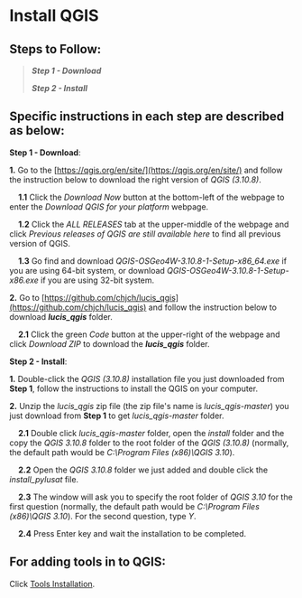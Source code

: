 # Install QGIS

## Steps to Follow:

>***Step 1 - Download***
>
>***Step 2 - Install***

## Specific instructions in each step are described as below:

**Step 1 - Download**:

**1.** Go to the [https://qgis.org/en/site/](https://qgis.org/en/site/) and follow the instruction below to download the right version of *QGIS (3.10.8)*.

&nbsp;&nbsp;&nbsp;&nbsp;**1.1** Click the *Download Now* button at the bottom-left of the webpage to enter the *Download QGIS for your platform* webpage.

&nbsp;&nbsp;&nbsp;&nbsp;**1.2** Click the *ALL RELEASES* tab at the upper-middle of the webpage and click *Previous releases of QGIS are still available here* to find all previous version of QGIS.

&nbsp;&nbsp;&nbsp;&nbsp;**1.3** Go find and download *QGIS-OSGeo4W-3.10.8-1-Setup-x86_64.exe* if you are using 64-bit system, or download *QGIS-OSGeo4W-3.10.8-1-Setup-x86.exe* if you are using 32-bit system.

**2.** Go to [https://github.com/chjch/lucis_qgis](https://github.com/chjch/lucis_qgis) and follow the instruction below to download **_lucis_qgis_** folder.

&nbsp;&nbsp;&nbsp;&nbsp;**2.1** Click the green *Code* button at the upper-right of the webpage and click *Download ZIP* to download the **_lucis_qgis_** folder.

**Step 2 - Install**:

**1.** Double-click the *QGIS (3.10.8)* installation file you just downloaded from **Step 1**, follow the instructions to install the QGIS on your computer.

**2.** Unzip the *lucis_qgis* zip file (the zip file's name is *lucis_qgis-master*) you just download from **Step 1** to get *lucis_qgis-master* folder.

&nbsp;&nbsp;&nbsp;&nbsp;**2.1** Double click *lucis_qgis-master* folder, open the *install* folder and the copy the *QGIS 3.10.8* folder to the root folder of the *QGIS (3.10.8)* (normally, the default path would be *C:\Program Files (x86)\QGIS 3.10*).

&nbsp;&nbsp;&nbsp;&nbsp;**2.2** Open the *QGIS 3.10.8* folder we just added and double click the *install_pylusat* file.

&nbsp;&nbsp;&nbsp;&nbsp;**2.3** The window will ask you to specify the root folder of *QGIS 3.10* for the first question (normally, the default path would be *C:\Program Files (x86)\QGIS 3.10*). For the second question, type *Y*.

&nbsp;&nbsp;&nbsp;&nbsp;**2.4** Press Enter key and wait the installation to be completed.

## For adding tools in to QGIS:

Click [Tools Installation](https://github.com/chjch/lucis_qgis/wiki/Installation#tools-installation).




